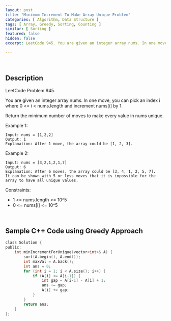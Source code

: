 ```yaml
---
layout: post
title: "Minimum Increment To Make Array Unique Problem"
categories: [ Algorithm, Data Structure ]
tags: [ Array, Greedy, Sorting, Counting ]
similar: [ Sorting ]
featured: false
hidden: false
excerpt: LeetCode 945. You are given an integer array nums. In one move, you can pick an index i where 0 <= i < nums.length and increment nums[i] by 1.

---
```


<br />

## Description

LeetCode Problem 945.

You are given an integer array nums. In one move, you can pick an index i where 0 <= i < nums.length and increment nums[i] by 1.

Return the minimum number of moves to make every value in nums unique.

Example 1:
```
Input: nums = [1,2,2]
Output: 1
Explanation: After 1 move, the array could be [1, 2, 3].
```

Example 2:
```
Input: nums = [3,2,1,2,1,7]
Output: 6
Explanation: After 6 moves, the array could be [3, 4, 1, 2, 5, 7].
It can be shown with 5 or less moves that it is impossible for the array to have all unique values.
```

Constraints:
* 1 <= nums.length <= 10^5
* 0 <= nums[i] <= 10^5

<br />

## Sample C++ Code using Greedy Approach


```c
class Solution {
public:
    int minIncrementForUnique(vector<int>& A) {
        sort(A.begin(), A.end());
        int maxVal = A.back();
        int ans = 0;
        for (int i = 1; i < A.size(); i++) {
            if (A[i] <= A[i-1]) {
                int gap = A[i-1] - A[i] + 1;
                ans += gap;
                A[i] += gap;
            }
        }
        return ans;
    }
};
```


